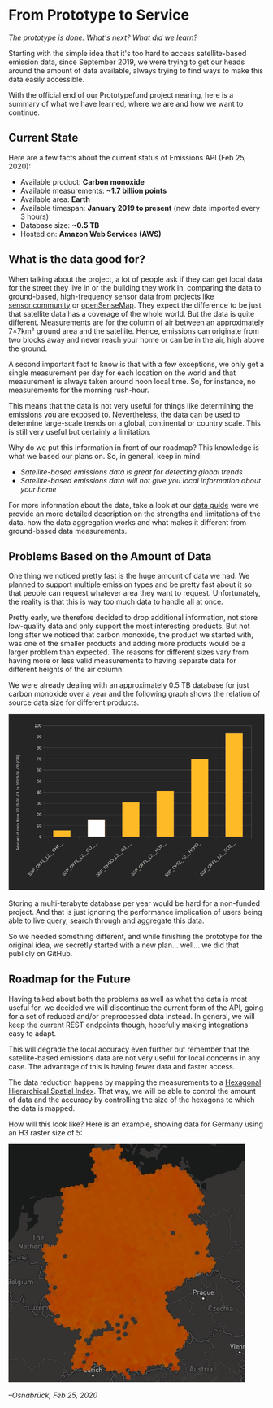 From Prototype to Service
=========================

_The prototype is done.
What's next?
What did we learn?_

Starting with the simple idea that it's too hard to access satellite-based emission data,
since September 2019, we were trying to get our heads around the amount of data available,
always trying to find ways to make this data easily accessible.

With the official end of our Prototypefund project nearing, here is a summary of
what we have learned, where we are and how we want to continue.


Current State
-------------

Here are a few facts about the current status of Emissions API (Feb 25, 2020):

- Available product: **Carbon monoxide**
- Available measurements: **~1.7 billion points**
- Available area: **Earth**
- Available timespan: **January 2019 to present** (new data imported every 3 hours)
- Database size: **~0.5 TB**
- Hosted on: **Amazon Web Services (AWS)**



What is the data good for?
--------------------------

When talking about the project, a lot of people ask if they can get local data for the street they live in or the building they work in,
comparing the data to ground-based, high-frequency sensor data from projects like [sensor.community](https://sensor.community) or [openSenseMap](https://opensensemap.org).
They expect the difference to be just that satellite data has a coverage of the whole world.
But the data is quite different. Measurements are for the column of air between an approximately 7×7km² ground area and the satellite.
Hence, emissions can originate from two blocks away and never reach your home or can be in the air, high above the ground.

A second important fact to know is that with a few exceptions, we only get a single measurement per day for each location on the world
and that measurement is always taken around noon local time.
So, for instance, no measurements for the morning rush-hour.

This means that the data is not very useful for things like determining the emissions you are exposed to.
Nevertheless, the data can be used to determine large-scale trends on a global, continental or country scale.
This is still very useful but certainly a limitation.


Why do we put this information in front of our roadmap?
This knowledge is what we based our plans on.
So, in general, keep in mind:

- _Satellite-based emissions data is great for detecting global trends_
- _Satellite-based emissions data will not give you local information about your home_


For more information about the data,
take a look at our [data guide](data.md) were we provide an more detailed description on the strengths and limitations of the data.
how the data aggregation works
and what makes it different from ground-based data measurements.


Problems Based on the Amount of Data
------------------------------------

One thing we noticed pretty fast is the huge amount of data we had.
We planned to support multiple emission types and be pretty fast about it so that people can request whatever area they want to request.
Unfortunately, the reality is that this is way too much data to handle all at once.

Pretty early, we therefore decided to drop additional information, not store low-quality data and only support the most interesting products.
But not long after we noticed that carbon monoxide, the product we started with, was one of the smaller products
and adding more products would be a larger problem than expected.
The reasons for different sizes vary from having more or less valid measurements to having separate data for different heights of the air column.

We were already dealing with an approximately 0.5 TB database for just carbon monoxide over a year
and the following graph shows the relation of source data size for different products.

![Product file size](assets/img/data-file-size-chart.png)

Storing a multi-terabyte database per year would be hard for a non-funded project.
And that is just ignoring the performance implication of users being able to live query, search through and aggregate this data.

So we needed something different, and while finishing the prototype for the original idea, we secretly started with a new plan…
well… we did that publicly on GitHub.


Roadmap for the Future
----------------------

Having talked about both the problems as well as what the data is most useful for,
we decided we will discontinue the current form of the API,
going for a set of reduced and/or preprocessed data instead.
In general, we will keep the current REST endpoints though,
hopefully making integrations easy to adapt.

This will degrade the local accuracy even further
but remember that the satellite-based emissions data are not very useful for local concerns in any case.
The advantage of this is having fewer data and faster access.

The data reduction happens by mapping the measurements to a [Hexagonal Hierarchical Spatial Index](https://eng.uber.com/h3/).
That way, we will be able to control the amount of data and the accuracy by controlling the size of the hexagons
to which the data is mapped.

How will this look like? Here is an example, showing data for Germany using an H3 raster size of 5:

![H3 Index Size 5](assets/img/h3-5-de.png)


_–Osnabrück, Feb 25, 2020_
